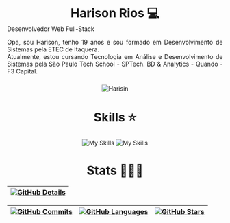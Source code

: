 <div align="center">
  <h1 style="margin-bottom: 0;">Harison Rios 💻</h1>
</div>

<div align="center" style="max-width: 600px; margin: 0 auto; text-align: justify;">
  <p style="margin-top: 0;">Desenvolvedor Web Full-Stack</p>
    <p>
    Opa, sou Harison, tenho 19 anos e sou formado em Desenvolvimento de Sistemas pela ETEC de Itaquera. <br />
    Atualmente, estou cursando Tecnologia em Análise e Desenvolvimento de Sistemas pela São Paulo Tech School - SPTech.
    BD & Analytics</b> - Quando - F3 Capital. 
  </p>
</div>


###

<div align="center">
 <img src="https://images-wixmp-ed30a86b8c4ca887773594c2.wixmp.com/f/061c5ef8-2616-48a4-af21-9f97322673b3/dfety8v-35ceac0b-83f5-4178-847c-c68e188de9d8.gif?token=eyJ0eXAiOiJKV1QiLCJhbGciOiJIUzI1NiJ9.eyJzdWIiOiJ1cm46YXBwOjdlMGQxODg5ODIyNjQzNzNhNWYwZDQxNWVhMGQyNmUwIiwiaXNzIjoidXJuOmFwcDo3ZTBkMTg4OTgyMjY0MzczYTVmMGQ0MTVlYTBkMjZlMCIsIm9iaiI6W1t7InBhdGgiOiJcL2ZcLzA2MWM1ZWY4LTI2MTYtNDhhNC1hZjIxLTlmOTczMjI2NzNiM1wvZGZldHk4di0zNWNlYWMwYi04M2Y1LTQxNzgtODQ3Yy1jNjhlMTg4ZGU5ZDguZ2lmIn1dXSwiYXVkIjpbInVybjpzZXJ2aWNlOmZpbGUuZG93bmxvYWQiXX0.MRKkhnA_X89NfXQJhVKZHZ39__ShHO-ekADlv11oDPw" alt="Harisin"/></div>
  </div>

###

<h1 align="center">Skills ⭐</h1>

###

<div align="center">
  <img src="https://skillicons.dev/icons?i=html,css,sass,js,ts,java,python,react" alt="My Skills" />
  <img src="https://skillicons.dev/icons?i=nodejs,php,next,mysql,mongodb,bootstrap,adonis,jquery" alt="My Skills" />
  <br />
</div>

###

<h1 align="center">Stats 👨🏻‍💻</h1>

<div align="center">

| [![GitHub Details](https://github-profile-summary-cards.vercel.app/api/cards/profile-details?username=HarisonRios&theme=tokyonight)](https://github.com/vn7n24fzkq/github-profile-summary-cards) |
| ----------- |

| [![GitHub Commits](https://github-profile-summary-cards.vercel.app/api/cards/productive-time?username=HarisonRios&theme=tokyonight&utcOffset=-3)](https://github.com/vn7n24fzkq/github-profile-summary-cards) | [![GitHub Languages](https://github-profile-summary-cards.vercel.app/api/cards/most-commit-language?username=HarisonRios&theme=tokyonight)](https://github.com/vn7n24fzkq/github-profile-summary-cards) | [![GitHub Stars](https://github-profile-summary-cards.vercel.app/api/cards/stats?username=HarisonRios&theme=tokyonight)](https://github.com/vn7n24fzkq/github-profile-summary-cards) |
| ----------- | ----------- | ----------- |

</div>


###
